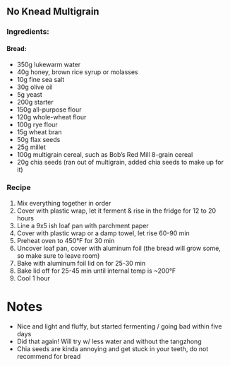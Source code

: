 ## No Knead Multigrain
### Ingredients: 

#### Bread:
* 350g lukewarm water
* 40g honey, brown rice syrup or molasses
* 10g fine sea salt
* 30g olive oil
* 5g yeast
* 200g starter
* 150g all-purpose flour
* 120g whole-wheat flour
* 100g rye flour
* 15g wheat bran
* 50g flax seeds
* 25g millet
* 100g multigrain cereal, such as Bob’s Red Mill 8-grain cereal
* 20g chia seeds (ran out of multigrain, added chia seeds to make up for it)

### Recipe

1. Mix everything together in order 
2. Cover with plastic wrap, let it ferment & rise in the fridge for 12 to 20 hours
3. Line a 9x5 ish loaf pan with parchment paper
7. Cover with plastic wrap or a damp towel, let rise 60-90 min
8. Preheat oven to 450&deg;F for 30 min
9. Uncover loaf pan, cover with aluminum foil (the bread will grow some, so make sure to leave room)
11. Bake with aluminum foil lid on for 25-30 min
12. Bake lid off for 25-45 min until internal temp is ~200&deg;F
13. Cool 1 hour

# Notes
* Nice and light and fluffy, but started fermenting / going bad within five days
* Did that again! Will try w/ less water and without the tangzhong
* Chia seeds are kinda annoying and get stuck in your teeth, do not recommend for bread
